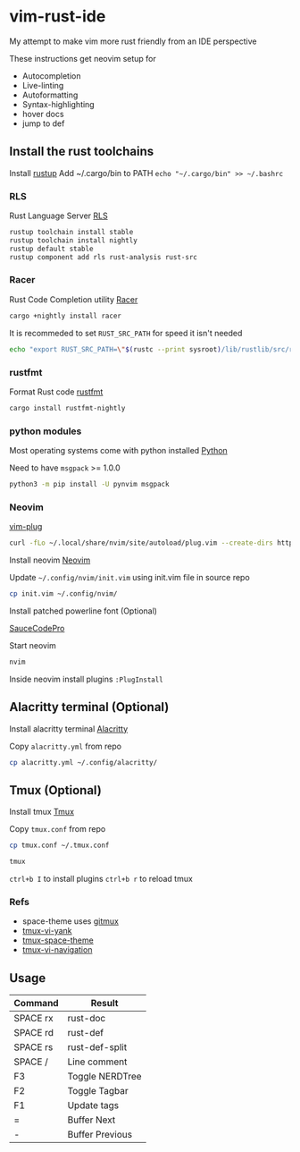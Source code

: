 # vim-rust-ide
My attempt to make vim more rust friendly from an IDE perspective

These instructions get neovim setup for
* Autocompletion
* Live-linting
* Autoformatting
* Syntax-highlighting
* hover docs
* jump to def

## Install the rust toolchains
Install [rustup](https://www.rust-lang.org/tools/install)
Add ~/.cargo/bin to PATH `echo "~/.cargo/bin" >> ~/.bashrc`

### RLS
Rust Language Server [RLS](https://github.com/rust-lang/rls)

```bash
rustup toolchain install stable
rustup toolchain install nightly
rustup default stable
rustup component add rls rust-analysis rust-src
```
### Racer
Rust Code Completion utility [Racer](https://github.com/racer-rust/racer)

```bash
cargo +nightly install racer
```

It is recommeded to set `RUST_SRC_PATH` for speed it isn't needed

```bash
echo "export RUST_SRC_PATH=\"$(rustc --print sysroot)/lib/rustlib/src/rust/src\"" >> ~/.bashrc
```

### rustfmt

Format Rust code [rustfmt](https://github.com/rust-lang/rustfmt)

```bash
cargo install rustfmt-nightly
```

### python modules
Most operating systems come with python installed
[Python](https://github.com/python/cpython)

Need to have `msgpack` >= 1.0.0

```bash
python3 -m pip install -U pynvim msgpack
```

### Neovim

[vim-plug](https://github.com/junegunn/vim-plug)

```bash
curl -fLo ~/.local/share/nvim/site/autoload/plug.vim --create-dirs https://raw.githubusercontent.com/junegunn/vim-plug/master/plug.vim
```

Install neovim
[Neovim](https://github.com/neovim/neovim/wiki/Installing-Neovim)

Update `~/.config/nvim/init.vim` using init.vim file in source repo

```bash
cp init.vim ~/.config/nvim/
```

Install patched powerline font (Optional)

[SauceCodePro](https://github.com/ryanoasis/nerd-fonts/blob/master/patched-fonts/SourceCodePro/Regular/complete/Sauce%20Code%20Pro%20Nerd%20Font%20Complete%20Mono.ttf)

Start neovim

```bash
nvim
```

Inside neovim install plugins `:PlugInstall`

## Alacritty terminal (Optional)

Install alacritty terminal
[Alacritty](https://github.com/alacritty/alacritty)

Copy `alacritty.yml` from repo

```bash
cp alacritty.yml ~/.config/alacritty/
```

## Tmux (Optional)

Install tmux
[Tmux](https://github.com/tmux/tmux)

Copy `tmux.conf` from repo

```bash
cp tmux.conf ~/.tmux.conf
```

```bash
tmux
```

`ctrl+b I` to install plugins
`ctrl+b r` to reload tmux

###  Refs
- space-theme uses [gitmux](https://github.com/arl/gitmux)
- [tmux-vi-yank](https://github.com/casonadams/tmux-vi-yank)
- [tmux-space-theme](https://github.com/casonadams/tmux-space-theme)
- [tmux-vi-navigation](https://github.com/casonadams/tmux-vi-navigation)

## Usage

| Command  | Result          |
| -------  | ------          |
| SPACE rx | rust-doc        |
| SPACE rd | rust-def        |
| SPACE rs | rust-def-split  |
| SPACE /  | Line comment    |
| F3       | Toggle NERDTree |
| F2       | Toggle Tagbar   |
| F1       | Update tags     |
| =        | Buffer Next     |
| -        | Buffer Previous |

